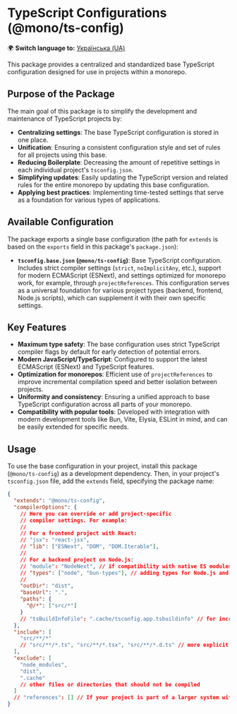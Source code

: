 # TypeScript Configurations (@mono/ts-config)

🌍 **Switch language to:** [Українська (UA)](./README.ua.md)

This package provides a centralized and standardized base TypeScript configuration designed for use in projects within a monorepo.

## Purpose of the Package

The main goal of this package is to simplify the development and maintenance of TypeScript projects by:

- **Centralizing settings**: The base TypeScript configuration is stored in one place.
- **Unification**: Ensuring a consistent configuration style and set of rules for all projects using this base.
- **Reducing Boilerplate**: Decreasing the amount of repetitive settings in each individual project's `tsconfig.json`.
- **Simplifying updates**: Easily updating the TypeScript version and related rules for the entire monorepo by updating this base configuration.
- **Applying best practices**: Implementing time-tested settings that serve as a foundation for various types of applications.

## Available Configuration

The package exports a single base configuration (the path for `extends` is based on the `exports` field in this package's `package.json`):

- **`tsconfig.base.json` (`@mono/ts-config`)**:
  Base TypeScript configuration. Includes strict compiler settings (`strict`, `noImplicitAny`, etc.), support for modern ECMAScript (ESNext), and settings optimized for monorepo work, for example, through `projectReferences`. This configuration serves as a universal foundation for various project types (backend, frontend, Node.js scripts), which can supplement it with their own specific settings.

## Key Features

- **Maximum type safety**: The base configuration uses strict TypeScript compiler flags by default for early detection of potential errors.
- **Modern JavaScript/TypeScript**: Configured to support the latest ECMAScript (ESNext) and TypeScript features.
- **Optimization for monorepos**: Efficient use of `projectReferences` to improve incremental compilation speed and better isolation between projects.
- **Uniformity and consistency**: Ensuring a unified approach to base TypeScript configuration across all parts of your monorepo.
- **Compatibility with popular tools**: Developed with integration with modern development tools like Bun, Vite, Elysia, ESLint in mind, and can be easily extended for specific needs.

## Usage

To use the base configuration in your project, install this package (`@mono/ts-config`) as a development dependency. Then, in your project's `tsconfig.json` file, add the `extends` field, specifying the package name:

```json
{
  "extends": "@mono/ts-config",
  "compilerOptions": {
    // Here you can override or add project-specific
    // compiler settings. For example:
    //
    // For a frontend project with React:
    // "jsx": "react-jsx",
    // "lib": ["ESNext", "DOM", "DOM.Iterable"],
    //
    // For a backend project on Node.js:
    // "module": "NodeNext", // if compatibility with native ES modules of Node.js is needed
    // "types": ["node", "bun-types"], // adding types for Node.js and Bun
    //
    "outDir": "dist",
    "baseUrl": ".",
    "paths": {
      "@/*": ["src/*"]
    }
    // "tsBuildInfoFile": ".cache/tsconfig.app.tsbuildinfo" // for incremental builds
  },
  "include": [
    "src/**/*"
    // "src/**/*.ts", "src/**/*.tsx", "src/**/*.d.ts" // more explicit enumeration
  ],
  "exclude": [
    "node_modules",
    "dist",
    ".cache"
    // other files or directories that should not be compiled
  ]
  // "references": [] // If your project is part of a larger system with project references
}
